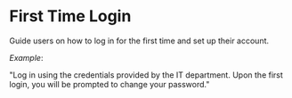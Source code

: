 # First Time Login

Guide users on how to log in for the first time and set up their account.

_Example_:&#x20;

"Log in using the credentials provided by the IT department. Upon the first login, you will be prompted to change your password."
